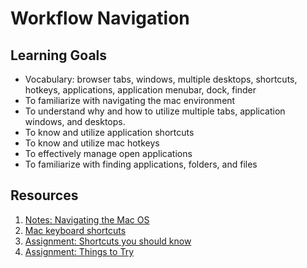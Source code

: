 # Workflow Navigation

## Learning Goals
- Vocabulary: browser tabs, windows, multiple desktops, shortcuts, hotkeys, applications, application menubar, dock, finder
- To familiarize with navigating the mac environment
- To understand why and how to utilize multiple tabs, application windows, and desktops.
- To know and utilize application shortcuts
- To know and utilize mac hotkeys
- To effectively manage open applications
- To familiarize with finding applications, folders, and files

## Resources
1. [Notes: Navigating the Mac OS](notes/macOS.md)
1. [Mac keyboard shortcuts](https://support.apple.com/en-us/HT201236)
1. [Assignment: Shortcuts you should know](assignments/shortcuts-to-know.md)
1. [Assignment: Things to Try](assignments/things-to-try.md)
